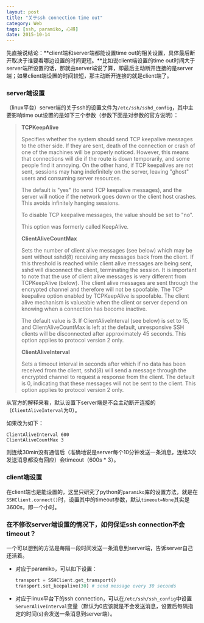 ```yaml
---
layout: post
title: "关于ssh connection time out"
category: Web
tags: [ssh, paramiko, 心得]
date: 2015-10-14
---
```


先直接说结论：**client端和server端都能设置time out的相关设置，具体最后断开取决于谁要看哪边设置的时间更短。**比如说client端设置的time out时间大于server端所设置的话，那就由server端说了算，即最后主动断开连接的是server端；如果client端设置的时间较短，那主动断开连接的就是client端了。

### server端设置

（linux平台）server端的关于ssh的设置文件为`/etc/ssh/sshd_config`，其中主要影响time out设置的是如下三个参数（参数下面是对参数的官方说明）：

> **TCPKeepAlive**
>
> Specifies whether the system should send TCP keepalive messages to the other side. If they are sent, death of the connection or crash of one of the machines will be properly noticed. However, this means that connections will die if the route is down temporarily, and some people find it annoying. On the other hand, if TCP keepalives are not sent, sessions may hang indefinitely on the server, leaving "ghost" users and consuming server resources.
>
> The default is "yes" (to send TCP keepalive messages), and the server will notice if the network goes down or the client host crashes. This avoids infinitely hanging sessions.
>
> To disable TCP keepalive messages, the value should be set to "no".
>
> This option was formerly called KeepAlive.
>
> **ClientAliveCountMax**
>
> Sets the number of client alive messages (see below) which may be sent without sshd(8) receiving any messages back from the client. If this threshold is reached while client alive messages are being sent, sshd will disconnect the client, terminating the session. It is important to note that the use of client alive messages is very different from TCPKeepAlive (below). The client alive messages are sent through the encrypted channel and therefore will not be spoofable. The TCP keepalive option enabled by TCPKeepAlive is spoofable. The client alive mechanism is valueable when the client or server depend on knowing when a connection has become inactive.
>
> The default value is 3. If ClientAliveInterval (see below) is set to 15, and ClientAliveCountMax is left at the default, unresponsive SSH clients will be disconnected after approximately 45 seconds. This option applies to protocol version 2 only.
>
> **ClientAliveInterval**
>
> Sets a timeout interval in seconds after which if no data has been received from the client, sshd(8) will send a message through the encrypted channel to request a response from the client. The default is 0, indicating that these messages will not be sent to the client. This option applies to protocol version 2 only.

从官方的解释来看，默认设置下server端是不会主动断开连接的（`ClientAliveInterval`为0）。

如果改为如下：

```
ClientAliveInterval 600
ClientAliveCountMax 3
```

则连续30min没有通信后（准确地说是server每个10分钟发送一条消息，连续3次发送消息都没有回应）会timeout（600s * 3）。

### client端设置

在client端也是能设置的，这里只研究了python的`paramiko`库的设置方法，就是在`SSHClient.connect()`时，设置其中的timeout参数，默认`timeout=None`其实是3600s，即一个小时。

### 在不修改server端设置的情况下，如何保证ssh connection不会timeout？

一个可以想到的方法是每隔一段时间发送一条消息到server端，告诉server自己还活着。

- 对应于paramiko，可以如下设置：

  ```python
  transport = SSHClient.get_transport()
  transport.set_keepalive(30) # send message every 30 seconds
  ```

- 对应于linux平台下的ssh connection，可以在`/etc/ssh/ssh_config`中设置`ServerAliveInterval`变量（默认为0应该就是不会发送消息，设置后每隔指定的时间(s)会发送一条消息到server端）。

